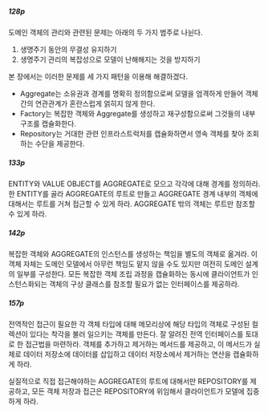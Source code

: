 ##### 128p
도메인 객체의 관리와 관련된 문제는 아래의 두 가지 범주로 나뉜다.
1. 생명주기 동안의 무결성 유지하기
2. 생명주기 관리의 복잡성으로 모델이 난해해지는 것을 방지하기

본 장에서는 이러한 문제를 세 가지 패턴을 이용해 해결하겠다.
- Aggregate는 소유권과 경계를 명확히 정의함으로써 모델을 엄격하게 만들어 객체 간의 연관관계가 혼란스럽게 얽히지 않게 한다.
- Factory는 복잡한 객체와 Aggregate를 생성하고 재구성함으로써 그것들의 내부 구조를 캡슐화한다.
- Repository는 거대한 관련 인프라스트럭처를 캡슐화하면서 영속 객체를 찾아 조회하는 수단을 제공한다.


##### 133p
ENTITY와 VALUE OBJECT를 AGGREGATE로 모으고 각각에 대해 경계를 정의하라. 한 ENTITY를 골라 AGGREGATE의 루트로 만들고 AGGREGATE 경계 내부의 객체에 대해서는 루트를 거쳐 접근할 수 있게 하라. AGGREGATE 밖의 객체는 루트만 참조할 수 있게 하라.



##### 142p
복잡한 객체와 AGGREGATE의 인스턴스를 생성하는 책임을 별도의 객체로 옮겨라. 이 객체 자체는 도메인 모델에서 아무런 책임도 맡지 않을 수도 있지만 여전히 도메인 설계의 일부를 구성한다. 모든 복잡한 객체 조립 과정을 캡슐화하는 동시에 클라이언트가 인스턴스화되는 객체의 구상 클래스를 참조할 필요가 없는 인터페이스를 제공하라.

##### 157p
전역적인 접근이 필요한 각 객체 타입에 대해 메모리상에 해당 타입의 객체로 구성된 컬렉션이 있다는 착각을 불러 일으키는 객체를 만든다. 잘 알려진 전역 인터페이스를 토대로 한 접근법을 마련하라. 객체를 추가하고 제거하는 메서드를 제공하고, 이 메서드가 실제로 데이터 저장소에 데이터를 삽입하고 데이터 저장소에서 제거하는 연산을 캡슐화하게 하라. 

실질적으로 직접 접근해야하는 AGGREGATE의 루트에 대해서만 REPOSITORY를 제공하고, 모든 객체 저장과 접근은 REPOSITORY에 위임해서 클라이언트가 모델에 집중하게 하라.